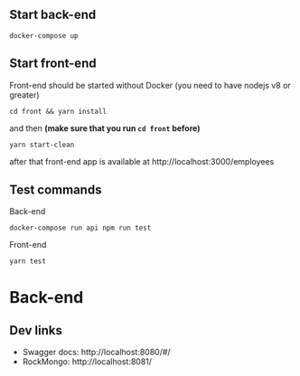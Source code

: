 ## Start back-end

```
docker-compose up
```

## Start front-end

Front-end should be started without Docker (you need to have nodejs v8 or greater)

```
cd front && yarn install
```

and then **(make sure that you run `cd front` before)**

```
yarn start-clean
```

after that front-end app is available at http://localhost:3000/employees

## Test commands

Back-end

```
docker-compose run api npm run test
```

Front-end

```
yarn test
```

# Back-end

## Dev links

- Swagger docs: http://localhost:8080/#/
- RockMongo: http://localhost:8081/
